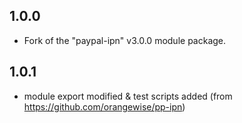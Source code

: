 1.0.0
-----

* Fork of the "paypal-ipn" v3.0.0 module package. 

1.0.1
-----

* module export modified & test scripts added (from https://github.com/orangewise/pp-ipn) 
